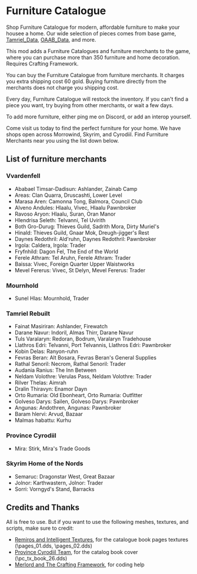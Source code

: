 # Furniture Catalogue

Shop Furniture Catalogue for modern, affordable furniture to make your housee a home. Our wide selection of pieces comes from base game, [Tamriel_Data](https://www.nexusmods.com/morrowind/mods/44537), [OAAB_Data](https://www.nexusmods.com/morrowind/mods/49042), and more. 

This mod adds a Furniture Catalogues and furniture merchants to the game, where you can purchase more than 350 furniture and home decoration. Requires Crafting Framework. 

You can buy the Furniture Catalogue from furniture merchants. It charges you extra shipping cost 60 gold. Buying furniture directly from the merchants does not charge you shipping cost. 

Every day, Furniture Catalogue will restock the inventory. If you can't find a piece you want, try buying from other merchants, or wait a few days. 

To add more furniture, either ping me on Discord, or add an interop yourself.

Come visit us today to find the perfect furniture for your home. We have shops open across Morrowind, Skyrim, and Cyrodiil. Find Furniture Merchants near you using the list down below. 

## List of furniture merchants

### Vvardenfell 
- Ababael Timsar-Dadisun: Ashlander, Zainab Camp
- Areas: Clan Quarra, Druscashti, Lower Level
- Marasa Aren: Camonna Tong, Balmora, Council Club
- Alveno Andules: Hlaalu, Vivec, Hlaalu Pawnbroker
- Ravoso Aryon: Hlaalu, Suran, Oran Manor
- Hlendrisa Seleth: Telvanni, Tel Uvirith
- Both Gro-Durug: Thieves Guild, Sadrith Mora, Dirty Muriel's
- Hinald: Thieves Guild, Gnaar Mok, Dreugh-jigger's Rest
- Daynes Redothril: Ald'ruhn, Daynes Redothril: Pawnbroker
- Irgola: Caldera, Irgola: Trader
- Fryfnhild: Dagon Fel, The End of the World
- Ferele Athram: Tel Aruhn, Ferele Athram: Trader
- Baissa: Vivec, Foreign Quarter Upper Waistworks
- Mevel Fererus: Vivec, St Delyn, Mevel Fererus: Trader

### Mournhold
- Sunel Hlas: Mournhold, Trader

### Tamriel Rebuilt
- Fainat Masiriran: Ashlander, Firewatch
- Darane Navur: Indoril, Almas Thirr, Darane Navur
- Tuls Varalaryn: Redoran, Bodrum, Varalaryn Tradehouse
- Llathros Edri: Telvanni, Port Telvannis, Llathros Edri: Pawnbroker
- Kobin Delas: Ranyon-ruhn
- Fevras Beran: Alt Bosara, Fevras Beran's General Supplies
- Rathal Senoril: Necrom, Rathal Senoril: Trader
- Audania Ranius: The Inn Between
- Neldam Volothre: Verulas Pass, Neldam Volothre: Trader
- Rilver Thelas: Aimrah
- Dralin Thiravyn: Enamor Dayn
- Orto Rumaria: Old Ebonheart, Orto Rumaria: Outfitter
- Golveso Darys: Sailen, Golveso Darys: Pawnbroker
- Angunas: Andothren, Angunas: Pawnbroker
- Baram hlervi: Arvud, Bazaar
- Malmas habattu: Kurhu

### Province Cyrodiil
- Mira: Stirk, Mira's Trade Goods

### Skyrim Home of the Nords
- Semaruc: Dragonstar West, Great Bazaar
- Jolnor: Karthwastern, Jolnor: Trader
- Sorri: Vorngyd's Stand, Barracks

## Credits and Thanks 

All is free to use. But if you want to use the following meshes, textures, and scripts, make sure to credit:

- [Remiros and Intelligent Textures](https://www.nexusmods.com/morrowind/mods/47469), for the catalogue book pages textures (\pages_01.dds, \pages_02.dds)
- [Province Cyrodiil Team](https://www.nexusmods.com/morrowind/mods/49042), for the catalog book cover (\pc_tx_book_26.dds)
- [Merlord and The Crafting Framework](https://www.nexusmods.com/morrowind/mods/51009), for coding help